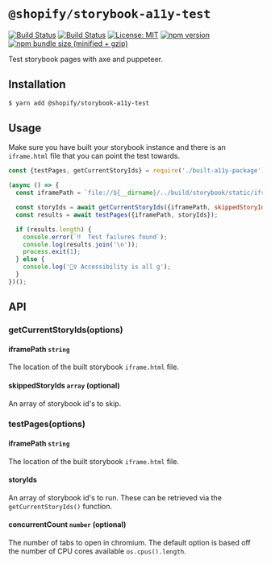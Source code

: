 # `@shopify/storybook-a11y-test`

[![Build Status](https://github.com/Shopify/quilt/workflows/Node-CI/badge.svg?branch=main)](https://github.com/Shopify/quilt/actions?query=workflow%3ANode-CI)
[![Build Status](https://github.com/Shopify/quilt/workflows/Ruby-CI/badge.svg?branch=main)](https://github.com/Shopify/quilt/actions?query=workflow%3ARuby-CI)
[![License: MIT](https://img.shields.io/badge/License-MIT-green.svg)](LICENSE.md) [![npm version](https://badge.fury.io/js/%40shopify%2Fuseful-types.svg)](https://badge.fury.io/js/%40shopify%2Fuseful-types.svg) [![npm bundle size (minified + gzip)](https://img.shields.io/bundlephobia/minzip/@shopify/useful-types.svg)](https://img.shields.io/bundlephobia/minzip/@shopify/useful-types.svg)

Test storybook pages with axe and puppeteer.

## Installation

```bash
$ yarn add @shopify/storybook-a11y-test
```

## Usage

Make sure you have built your storybook instance and there is an `iframe.html` file that you can point the test towards.

```js
const {testPages, getCurrentStoryIds} = require('./built-a11y-package');

(async () => {
  const iframePath = `file://${__dirname}/../build/storybook/static/iframe.html`;

  const storyIds = await getCurrentStoryIds({iframePath, skippedStoryIds: []});
  const results = await testPages({iframePath, storyIds});

  if (results.length) {
    console.error(`‼️  Test failures found`);
    console.log(results.join('\n'));
    process.exit(1);
  } else {
    console.log('🧚‍♀️ Accessibility is all g');
  }
})();
```

## API

### getCurrentStoryIds(options)

#### iframePath `string`

The location of the built storybook `iframe.html` file.

#### skippedStoryIds `array` (optional)

An array of storybook id's to skip.

### testPages(options)

#### iframePath `string`

The location of the built storybook `iframe.html` file.

#### storyIds

An array of storybook id's to run. These can be retrieved via the `getCurrentStoryIds()` function.

#### concurrentCount `number` (optional)

The number of tabs to open in chromium. The default option is based off the number of CPU cores available `os.cpus().length`.
